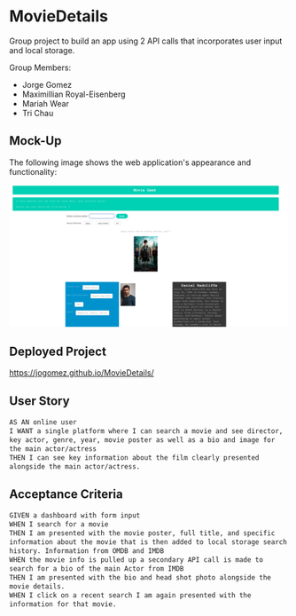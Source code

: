 # MovieDetails
Group project to build an app using 2 API calls that incorporates user input and local storage.

Group Members:
- Jorge Gomez
- Maximillian Royal-Eisenberg
- Mariah Wear
- Tri Chau


## Mock-Up

The following image shows the web application's appearance and functionality:

![The Movie Geek app includes a search option, a list of recent searches, data about the movie pulled from OMDB and a secondary API call to IMDB for a relevent biographic information abuot the main actor.](./assets/images/screenshot.png)


## Deployed Project

https://jogomez.github.io/MovieDetails/

## User Story

```
AS AN online user
I WANT a single platform where I can search a movie and see director, key actor, genre, year, movie poster as well as a bio and image for the main actor/actress
THEN I can see key information about the film clearly presented alongside the main actor/actress. 
```

## Acceptance Criteria 

```
GIVEN a dashboard with form input
WHEN I search for a movie
THEN I am presented with the movie poster, full title, and specific information about the movie that is then added to local storage search history. Information from OMDB and IMDB
WHEN the movie info is pulled up a secondary API call is made to search for a bio of the main Actor from IMDB 
THEN I am presented with the bio and head shot photo alongside the movie details. 
WHEN I click on a recent search I am again presented with the information for that movie.
```






